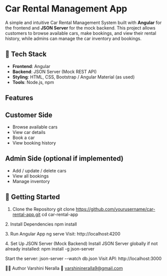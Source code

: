 # Car Rental Management App

A simple and intuitive Car Rental Management System built with **Angular** for the frontend and **JSON Server** for the mock backend. This project allows customers to browse available cars, make bookings, and view their rental history, while admins can manage the car inventory and bookings.


## 🔧 Tech Stack

- **Frontend**: Angular
- **Backend**: JSON Server (Mock REST API)
- **Styling**: HTML, CSS, Bootstrap / Angular Material (as used)
- **Tools**: Node.js, npm


## Features

## Customer Side
- Browse available cars
- View car details
- Book a car
- View booking history

## Admin Side (optional if implemented)
- Add / update / delete cars
- View all bookings
- Manage inventory


## 🚀 Getting Started

1. Clone the Repository
git clone https://github.com/yourusername/car-rental-app.git
cd car-rental-app

2️. Install Dependencies
npm install

3️. Run Angular App
ng serve
Visit: http://localhost:4200

4️. Set Up JSON Server (Mock Backend)
Install JSON Server globally if not already installed:
npm install -g json-server

Start the server:
json-server --watch db.json
Visit API: http://localhost:3000

🧑‍💻 Author
Varshini Neralla
📧 varshinineralla9@gmail.com
